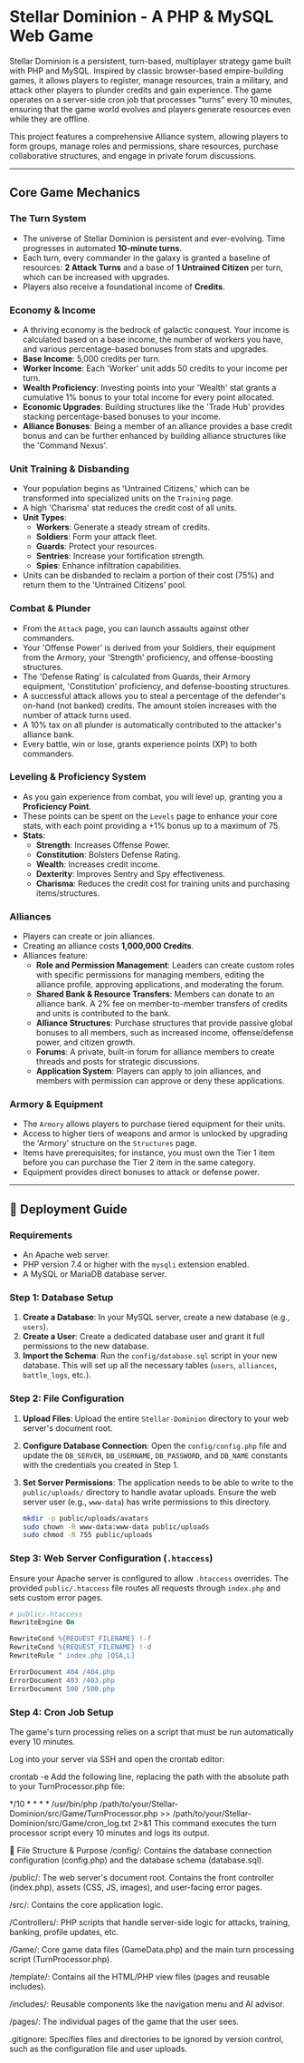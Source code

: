 # Stellar Dominion - A PHP & MySQL Web Game

Stellar Dominion is a persistent, turn-based, multiplayer strategy game built with PHP and MySQL. Inspired by classic browser-based empire-building games, it allows players to register, manage resources, train a military, and attack other players to plunder credits and gain experience. The game operates on a server-side cron job that processes "turns" every 10 minutes, ensuring that the game world evolves and players generate resources even while they are offline.

This project features a comprehensive Alliance system, allowing players to form groups, manage roles and permissions, share resources, purchase collaborative structures, and engage in private forum discussions.

---

## Core Game Mechanics

### The Turn System

* The universe of Stellar Dominion is persistent and ever-evolving. Time progresses in automated **10-minute turns**.
* Each turn, every commander in the galaxy is granted a baseline of resources: **2 Attack Turns** and a base of **1 Untrained Citizen** per turn, which can be increased with upgrades.
* Players also receive a foundational income of **Credits**.

### Economy & Income

* A thriving economy is the bedrock of galactic conquest. Your income is calculated based on a base income, the number of workers you have, and various percentage-based bonuses from stats and upgrades.
* **Base Income**: 5,000 credits per turn.
* **Worker Income**: Each 'Worker' unit adds 50 credits to your income per turn.
* **Wealth Proficiency**: Investing points into your 'Wealth' stat grants a cumulative 1% bonus to your total income for every point allocated.
* **Economic Upgrades**: Building structures like the 'Trade Hub' provides stacking percentage-based bonuses to your income.
* **Alliance Bonuses**: Being a member of an alliance provides a base credit bonus and can be further enhanced by building alliance structures like the 'Command Nexus'.

### Unit Training & Disbanding

* Your population begins as 'Untrained Citizens,' which can be transformed into specialized units on the `Training` page.
* A high 'Charisma' stat reduces the credit cost of all units.
* **Unit Types**:
    * **Workers**: Generate a steady stream of credits.
    * **Soldiers**: Form your attack fleet.
    * **Guards**: Protect your resources.
    * **Sentries**: Increase your fortification strength.
    * **Spies**: Enhance infiltration capabilities.
* Units can be disbanded to reclaim a portion of their cost (75%) and return them to the 'Untrained Citizens' pool.

### Combat & Plunder

* From the `Attack` page, you can launch assaults against other commanders.
* Your 'Offense Power' is derived from your Soldiers, their equipment from the Armory, your 'Strength' proficiency, and offense-boosting structures.
* The 'Defense Rating' is calculated from Guards, their Armory equipment, 'Constitution' proficiency, and defense-boosting structures.
* A successful attack allows you to steal a percentage of the defender's on-hand (not banked) credits. The amount stolen increases with the number of attack turns used.
* A 10% tax on all plunder is automatically contributed to the attacker's alliance bank.
* Every battle, win or lose, grants experience points (XP) to both commanders.

### Leveling & Proficiency System

* As you gain experience from combat, you will level up, granting you a **Proficiency Point**.
* These points can be spent on the `Levels` page to enhance your core stats, with each point providing a +1% bonus up to a maximum of 75.
* **Stats**:
    * **Strength**: Increases Offense Power.
    * **Constitution**: Bolsters Defense Rating.
    * **Wealth**: Increases credit income.
    * **Dexterity**: Improves Sentry and Spy effectiveness.
    * **Charisma**: Reduces the credit cost for training units and purchasing items/structures.

### Alliances

* Players can create or join alliances.
* Creating an alliance costs **1,000,000 Credits**.
* Alliances feature:
    * **Role and Permission Management**: Leaders can create custom roles with specific permissions for managing members, editing the alliance profile, approving applications, and moderating the forum.
    * **Shared Bank & Resource Transfers**: Members can donate to an alliance bank. A 2% fee on member-to-member transfers of credits and units is contributed to the bank.
    * **Alliance Structures**: Purchase structures that provide passive global bonuses to all members, such as increased income, offense/defense power, and citizen growth.
    * **Forums**: A private, built-in forum for alliance members to create threads and posts for strategic discussions.
    * **Application System**: Players can apply to join alliances, and members with permission can approve or deny these applications.

### Armory & Equipment

* The `Armory` allows players to purchase tiered equipment for their units.
* Access to higher tiers of weapons and armor is unlocked by upgrading the 'Armory' structure on the `Structures` page.
* Items have prerequisites; for instance, you must own the Tier 1 item before you can purchase the Tier 2 item in the same category.
* Equipment provides direct bonuses to attack or defense power.

---

## 🚀 Deployment Guide

### Requirements

* An Apache web server.
* PHP version 7.4 or higher with the `mysqli` extension enabled.
* A MySQL or MariaDB database server.

### Step 1: Database Setup

1.  **Create a Database**: In your MySQL server, create a new database (e.g., `users`).
2.  **Create a User**: Create a dedicated database user and grant it full permissions to the new database.
3.  **Import the Schema**: Run the `config/database.sql` script in your new database. This will set up all the necessary tables (`users`, `alliances`, `battle_logs`, etc.).

### Step 2: File Configuration

1.  **Upload Files**: Upload the entire `Stellar-Dominion` directory to your web server's document root.
2.  **Configure Database Connection**: Open the `config/config.php` file and update the `DB_SERVER`, `DB_USERNAME`, `DB_PASSWORD`, and `DB_NAME` constants with the credentials you created in Step 1.
3.  **Set Server Permissions**: The application needs to be able to write to the `public/uploads/` directory to handle avatar uploads. Ensure the web server user (e.g., `www-data`) has write permissions to this directory.

    ```bash
    mkdir -p public/uploads/avatars
    sudo chown -R www-data:www-data public/uploads
    sudo chmod -R 755 public/uploads
    ```

### Step 3: Web Server Configuration (`.htaccess`)

Ensure your Apache server is configured to allow `.htaccess` overrides. The provided `public/.htaccess` file routes all requests through `index.php` and sets custom error pages.

```apache
# public/.htaccess
RewriteEngine On

RewriteCond %{REQUEST_FILENAME} !-f
RewriteCond %{REQUEST_FILENAME} !-d
RewriteRule ^ index.php [QSA,L]

ErrorDocument 404 /404.php
ErrorDocument 403 /403.php
ErrorDocument 500 /500.php

```

### Step 4: Cron Job Setup
The game's turn processing relies on a script that must be run automatically every 10 minutes.

Log into your server via SSH and open the crontab editor:

crontab -e
Add the following line, replacing the path with the absolute path to your TurnProcessor.php file:

*/10 * * * * /usr/bin/php /path/to/your/Stellar-Dominion/src/Game/TurnProcessor.php >> /path/to/your/Stellar-Dominion/src/Game/cron_log.txt 2>&1
This command executes the turn processor script every 10 minutes and logs its output.

📂 File Structure & Purpose
/config/: Contains the database connection configuration (config.php) and the database schema (database.sql).

/public/: The web server's document root. Contains the front controller (index.php), assets (CSS, JS, images), and user-facing error pages.

/src/: Contains the core application logic.

/Controllers/: PHP scripts that handle server-side logic for attacks, training, banking, profile updates, etc.

/Game/: Core game data files (GameData.php) and the main turn processing script (TurnProcessor.php).

/template/: Contains all the HTML/PHP view files (pages and reusable includes).

/includes/: Reusable components like the navigation menu and AI advisor.

/pages/: The individual pages of the game that the user sees.

.gitignore: Specifies files and directories to be ignored by version control, such as the configuration file and user uploads.



